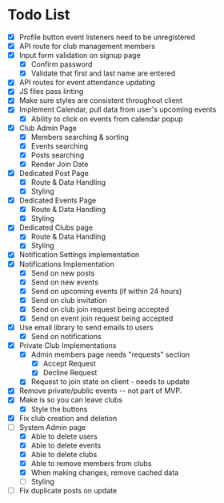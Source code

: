# Todo List
- [x] Profile button event listeners need to be unregistered
- [x] API route for club management members
- [x] Input form validation on signup page
	- [x] Confirm password
	- [x] Validate that first and last name are entered
- [x] API routes for event attendance updating
- [x] JS files pass linting
- [x] Make sure styles are consistent throughout client
- [x] Implement Calendar, pull data from user's upcoming events
	- [x] Ability to click on events from calendar popup
- [x] Club Admin Page
	- [x] Members searching & sorting
	- [x] Events searching
	- [x] Posts searching
	- [x] Render Join Date
- [x] Dedicated Post Page
	- [x] Route & Data Handling
	- [x] Styling
- [x] Dedicated Events Page
	- [x] Route & Data Handling
	- [x] Styling
- [x] Dedicated Clubs page
	- [x] Route & Data Handling
	- [x] Styling
- [x] Notification Settings implementation
- [x] Notifications Implementation
	- [x] Send on new posts
	- [x] Send on new events
	- [x] Send on upcoming events (if within 24 hours)
	- [x] Send on club invitation
	- [x] Send on club join request being accepted
	- [x] Send on event join request being accepted
- [x] Use email library to send emails to users
	- [x] Send on notifications
- [x] Private Club Implementations
	- [x] Admin members page needs "requests" section
		- [x] Accept Request
		- [x] Decline Request
	- [x] Request to join state on client - needs to update
- [x] Remove private/public events -- not part of MVP.
- [x] Make is so you can leave clubs
	- [x] Style the buttons
- [x] Fix club creation and deletion
- [ ] System Admin page
	- [x] Able to delete users
	- [x] Able to delete events
	- [x] Able to delete clubs
	- [x] Able to remove members from clubs
	- [x] When making changes, remove cached data
	- [ ] Styling
- [ ] Fix duplicate posts on update